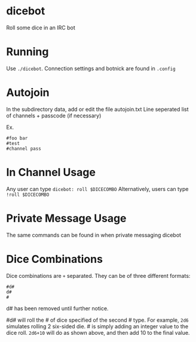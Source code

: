 # dicebot
Roll some dice in an IRC bot

# Running

Use `./dicebot`. Connection settings and botnick are found in `.config`

# Autojoin

In the subdirectory data, add or edit the file autojoin.txt
Line seperated list of channels + passcode (if necessary)

Ex.
```
#foo bar
#test
#channel pass
```

# In Channel Usage

Any user can type `dicebot: roll $DICECOMBO`
Alternatively, users can type `!roll $DICECOMBO`

# Private Message Usage
The same commands can be found in when private messaging dicebot

# Dice Combinations
Dice combinations are `+` separated. They can be of three different formats:
```
#d#
d#
#
```
d# has been removed until further notice.

\#d# will roll the # of dice specified of the second # type. For example, `2d6` simulates rolling 2 six-sided die.
\# is simply adding an integer value to the dice roll. `2d6+10` will do as shown above, and then add 10 to the final value.
